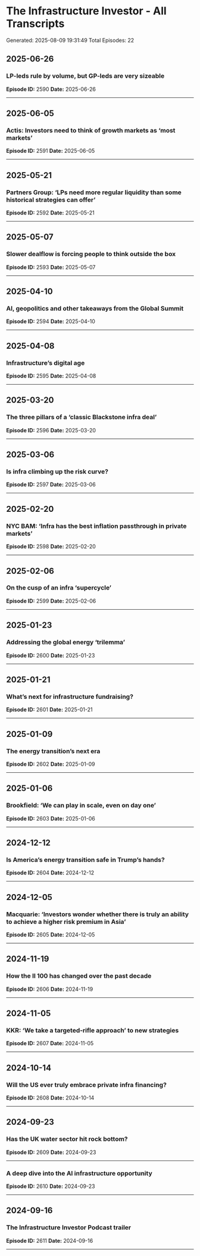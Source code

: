 # The Infrastructure Investor - All Transcripts
Generated: 2025-08-09 19:31:49
Total Episodes: 22


## 2025-06-26

### LP-leds rule by volume, but GP-leds are very sizeable
**Episode ID:** 2590
**Date:** 2025-06-26



---


## 2025-06-05

### Actis: Investors need to think of growth markets as ‘most markets’
**Episode ID:** 2591
**Date:** 2025-06-05



---


## 2025-05-21

### Partners Group: ‘LPs need more regular liquidity than some historical strategies can offer’
**Episode ID:** 2592
**Date:** 2025-05-21



---


## 2025-05-07

### Slower dealflow is forcing people to think outside the box
**Episode ID:** 2593
**Date:** 2025-05-07



---


## 2025-04-10

### AI, geopolitics and other takeaways from the Global Summit
**Episode ID:** 2594
**Date:** 2025-04-10



---


## 2025-04-08

### Infrastructure’s digital age
**Episode ID:** 2595
**Date:** 2025-04-08



---


## 2025-03-20

### The three pillars of a ‘classic Blackstone infra deal’
**Episode ID:** 2596
**Date:** 2025-03-20



---


## 2025-03-06

### Is infra climbing up the risk curve?
**Episode ID:** 2597
**Date:** 2025-03-06



---


## 2025-02-20

### NYC BAM: ‘Infra has the best inflation passthrough in private markets’
**Episode ID:** 2598
**Date:** 2025-02-20



---


## 2025-02-06

### On the cusp of an infra ‘supercycle’
**Episode ID:** 2599
**Date:** 2025-02-06



---


## 2025-01-23

### Addressing the global energy ‘trilemma’
**Episode ID:** 2600
**Date:** 2025-01-23



---


## 2025-01-21

### What’s next for infrastructure fundraising?
**Episode ID:** 2601
**Date:** 2025-01-21



---


## 2025-01-09

### The energy transition’s next era
**Episode ID:** 2602
**Date:** 2025-01-09



---


## 2025-01-06

### Brookfield: ‘We can play in scale, even on day one’
**Episode ID:** 2603
**Date:** 2025-01-06



---


## 2024-12-12

### Is America’s energy transition safe in Trump’s hands?
**Episode ID:** 2604
**Date:** 2024-12-12



---


## 2024-12-05

### Macquarie: ‘Investors wonder whether there is truly an ability to achieve a higher risk premium in Asia’
**Episode ID:** 2605
**Date:** 2024-12-05



---


## 2024-11-19

### How the II 100 has changed over the past decade
**Episode ID:** 2606
**Date:** 2024-11-19



---


## 2024-11-05

### KKR: ‘We take a targeted-rifle approach’ to new strategies
**Episode ID:** 2607
**Date:** 2024-11-05



---


## 2024-10-14

### Will the US ever truly embrace private infra financing?
**Episode ID:** 2608
**Date:** 2024-10-14



---


## 2024-09-23

### Has the UK water sector hit rock bottom?
**Episode ID:** 2609
**Date:** 2024-09-23



---

### A deep dive into the AI infrastructure opportunity
**Episode ID:** 2610
**Date:** 2024-09-23



---


## 2024-09-16

### The Infrastructure Investor Podcast trailer
**Episode ID:** 2611
**Date:** 2024-09-16



---

